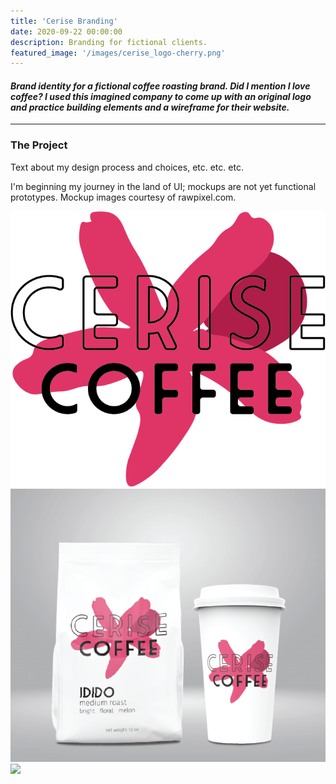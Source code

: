 ```yaml
---
title: 'Cerise Branding'
date: 2020-09-22 00:00:00
description: Branding for fictional clients.
featured_image: '/images/cerise_logo-cherry.png'
---
```

#### <i> Brand identity for a fictional coffee roasting brand. Did I mention I love coffee? I used this imagined company to come up with an original logo and practice building elements and a wireframe for their website. </i>

---

### The Project

Text about my design process and choices, etc. etc. etc.

I'm beginning my journey in the land of UI; mockups are not yet functional prototypes. Mockup images courtesy of rawpixel.com.

<div class="gallery" data-columns="3">
	<img src="/images/cerise_logo-cherry.png">
	<img src="/images/cerise_logo_package2.png">
	<img src="/images/cerise_web_mockup.png">
</div>
